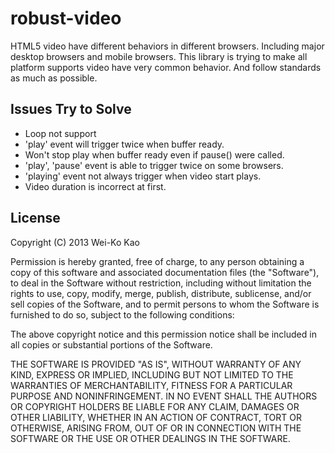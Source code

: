 robust-video
============

HTML5 video have different behaviors in different browsers. Including major desktop browsers and mobile browsers.
This library is trying to make all platform supports video have very common behavior. And follow standards as much as possible.

Issues Try to Solve
-------------------

* Loop not support
* 'play' event will trigger twice when buffer ready.
* Won't stop play when buffer ready even if pause() were called.
* 'play', 'pause' event is able to trigger twice on some browsers.
* 'playing' event not always trigger when video start plays.
* Video duration is incorrect at first.

License
-------

Copyright (C) 2013 Wei-Ko Kao

Permission is hereby granted, free of charge, to any person obtaining a copy of this software and associated documentation files (the "Software"), to deal in the Software without restriction, including without limitation the rights to use, copy, modify, merge, publish, distribute, sublicense, and/or sell copies of the Software, and to permit persons to whom the Software is furnished to do so, subject to the following conditions:

The above copyright notice and this permission notice shall be included in all copies or substantial portions of the Software.

THE SOFTWARE IS PROVIDED "AS IS", WITHOUT WARRANTY OF ANY KIND, EXPRESS OR IMPLIED, INCLUDING BUT NOT LIMITED TO THE WARRANTIES OF MERCHANTABILITY, FITNESS FOR A PARTICULAR PURPOSE AND NONINFRINGEMENT. IN NO EVENT SHALL THE AUTHORS OR COPYRIGHT HOLDERS BE LIABLE FOR ANY CLAIM, DAMAGES OR OTHER LIABILITY, WHETHER IN AN ACTION OF CONTRACT, TORT OR OTHERWISE, ARISING FROM, OUT OF OR IN CONNECTION WITH THE SOFTWARE OR THE USE OR OTHER DEALINGS IN THE SOFTWARE.
